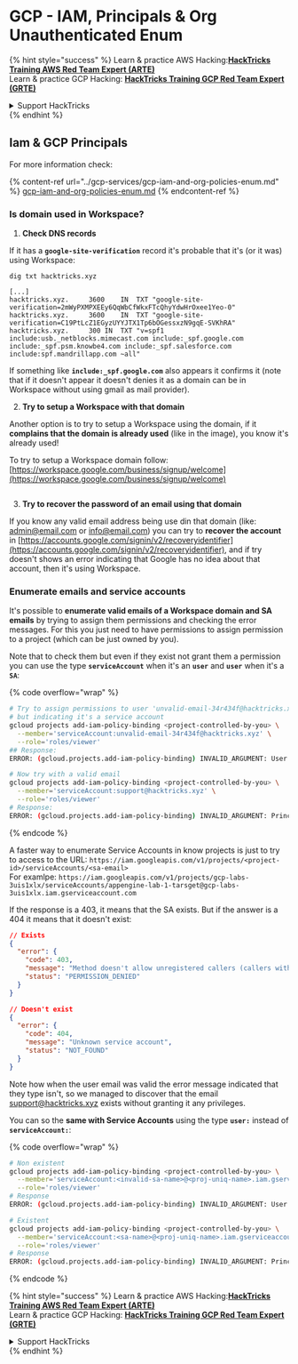 # GCP - IAM, Principals & Org Unauthenticated Enum

{% hint style="success" %}
Learn & practice AWS Hacking:<img src="../../../.gitbook/assets/image (1) (1) (1).png" alt="" data-size="line">[**HackTricks Training AWS Red Team Expert (ARTE)**](https://training.hacktricks.xyz/courses/arte)<img src="../../../.gitbook/assets/image (1) (1) (1).png" alt="" data-size="line">\
Learn & practice GCP Hacking: <img src="../../../.gitbook/assets/image (2).png" alt="" data-size="line">[**HackTricks Training GCP Red Team Expert (GRTE)**<img src="../../../.gitbook/assets/image (2).png" alt="" data-size="line">](https://training.hacktricks.xyz/courses/grte)

<details>

<summary>Support HackTricks</summary>

* Check the [**subscription plans**](https://github.com/sponsors/carlospolop)!
* **Join the** 💬 [**Discord group**](https://discord.gg/hRep4RUj7f) or the [**telegram group**](https://t.me/peass) or **follow** us on **Twitter** 🐦 [**@hacktricks\_live**](https://twitter.com/hacktricks_live)**.**
* **Share hacking tricks by submitting PRs to the** [**HackTricks**](https://github.com/carlospolop/hacktricks) and [**HackTricks Cloud**](https://github.com/carlospolop/hacktricks-cloud) github repos.

</details>
{% endhint %}

## Iam & GCP Principals

For more information check:

{% content-ref url="../gcp-services/gcp-iam-and-org-policies-enum.md" %}
[gcp-iam-and-org-policies-enum.md](../gcp-services/gcp-iam-and-org-policies-enum.md)
{% endcontent-ref %}

### Is domain used in Workspace?

1. **Check DNS records**

If it has a **`google-site-verification`** record it's probable that it's (or it was) using Workspace:

```
dig txt hacktricks.xyz

[...]
hacktricks.xyz.		3600	IN	TXT	"google-site-verification=2mWyPXMPXEEy6QqWbCfWkxFTcQhyYdwHrOxee1Yeo-0"
hacktricks.xyz.		3600	IN	TXT	"google-site-verification=C19PtLcZ1EGyzUYYJTX1Tp6bOGessxzN9gqE-SVKhRA"
hacktricks.xyz.		300	IN	TXT	"v=spf1 include:usb._netblocks.mimecast.com include:_spf.google.com include:_spf.psm.knowbe4.com include:_spf.salesforce.com include:spf.mandrillapp.com ~all"
```

If something like **`include:_spf.google.com`** also appears it confirms it (note that if it doesn't appear it doesn't denies it as a domain can be in Workspace without using gmail as mail provider).

2. **Try to setup a Workspace with that domain**

Another option is to try to setup a Workspace using the domain, if it **complains that the domain is already used** (like in the image), you know it's already used!

To try to setup a Workspace domain follow: [https://workspace.google.com/business/signup/welcome](https://workspace.google.com/business/signup/welcome)

<figure><img src="../../../.gitbook/assets/image (330).png" alt=""><figcaption></figcaption></figure>

3. **Try to recover the password of an email using that domain**

If you know any valid email address being use din that domain (like: admin@email.com or info@email.com) you can try to **recover the account** in [https://accounts.google.com/signin/v2/recoveryidentifier](https://accounts.google.com/signin/v2/recoveryidentifier), and if try doesn't shows an error indicating that Google has no idea about that account, then it's using Workspace.

### Enumerate emails and service accounts

It's possible to **enumerate valid emails of a Workspace domain and SA emails** by trying to assign them permissions and checking the error messages. For this you just need to have permissions to assign permission to a project (which can be just owned by you).

Note that to check them but even if they exist not grant them a permission you can use the type **`serviceAccount`** when it's an **`user`** and **`user`** when it's a **`SA`**:

{% code overflow="wrap" %}
```bash
# Try to assign permissions to user 'unvalid-email-34r434f@hacktricks.xyz'
# but indicating it's a service account
gcloud projects add-iam-policy-binding <project-controlled-by-you> \
  --member='serviceAccount:unvalid-email-34r434f@hacktricks.xyz' \
  --role='roles/viewer'
## Response:
ERROR: (gcloud.projects.add-iam-policy-binding) INVALID_ARGUMENT: User unvalid-email-34r434f@hacktricks.xyz does not exist.

# Now try with a valid email
gcloud projects add-iam-policy-binding <project-controlled-by-you> \
  --member='serviceAccount:support@hacktricks.xyz' \
  --role='roles/viewer'
# Response:
ERROR: (gcloud.projects.add-iam-policy-binding) INVALID_ARGUMENT: Principal support@hacktricks.xyz is of type "user". The principal should appear as "user:support@hacktricks.xyz". See https://cloud.google.com/iam/help/members/types for additional documentation.
```
{% endcode %}

A faster way to enumerate Service Accounts in know projects is just to try to access to the URL: `https://iam.googleapis.com/v1/projects/<project-id>/serviceAccounts/<sa-email>`\
For examlpe: `https://iam.googleapis.com/v1/projects/gcp-labs-3uis1xlx/serviceAccounts/appengine-lab-1-tarsget@gcp-labs-3uis1xlx.iam.gserviceaccount.com`

If the response is a 403, it means that the SA exists. But if the answer is a 404 it means that it doesn't exist:

```json
// Exists
{
  "error": {
    "code": 403,
    "message": "Method doesn't allow unregistered callers (callers without established identity). Please use API Key or other form of API consumer identity to call this API.",
    "status": "PERMISSION_DENIED"
  }
}

// Doesn't exist
{
  "error": {
    "code": 404,
    "message": "Unknown service account",
    "status": "NOT_FOUND"
  }
}
```

Note how when the user email was valid the error message indicated that they type isn't, so we managed to discover that the email support@hacktricks.xyz exists without granting it any privileges.

You can so the **same with Service Accounts** using the type **`user:`** instead of **`serviceAccount:`**:

{% code overflow="wrap" %}
```bash
# Non existent
gcloud projects add-iam-policy-binding <project-controlled-by-you> \
  --member='serviceAccount:<invalid-sa-name>@<proj-uniq-name>.iam.gserviceaccount.com' \
  --role='roles/viewer'
# Response
ERROR: (gcloud.projects.add-iam-policy-binding) INVALID_ARGUMENT: User <invalid-sa-name>@<proj-uniq-name>.iam.gserviceaccount.com does not exist.

# Existent
gcloud projects add-iam-policy-binding <project-controlled-by-you> \
  --member='serviceAccount:<sa-name>@<proj-uniq-name>.iam.gserviceaccount.com' \
  --role='roles/viewer'
# Response
ERROR: (gcloud.projects.add-iam-policy-binding) INVALID_ARGUMENT: Principal testing@digital-bonfire-410512.iam.gserviceaccount.com is of type "serviceAccount". The principal should appear as "serviceAccount:testing@digital-bonfire-410512.iam.gserviceaccount.com". See https://cloud.google.com/iam/help/members/types for additional documentation.
```
{% endcode %}

{% hint style="success" %}
Learn & practice AWS Hacking:<img src="../../../.gitbook/assets/image (1) (1) (1).png" alt="" data-size="line">[**HackTricks Training AWS Red Team Expert (ARTE)**](https://training.hacktricks.xyz/courses/arte)<img src="../../../.gitbook/assets/image (1) (1) (1).png" alt="" data-size="line">\
Learn & practice GCP Hacking: <img src="../../../.gitbook/assets/image (2).png" alt="" data-size="line">[**HackTricks Training GCP Red Team Expert (GRTE)**<img src="../../../.gitbook/assets/image (2).png" alt="" data-size="line">](https://training.hacktricks.xyz/courses/grte)

<details>

<summary>Support HackTricks</summary>

* Check the [**subscription plans**](https://github.com/sponsors/carlospolop)!
* **Join the** 💬 [**Discord group**](https://discord.gg/hRep4RUj7f) or the [**telegram group**](https://t.me/peass) or **follow** us on **Twitter** 🐦 [**@hacktricks\_live**](https://twitter.com/hacktricks_live)**.**
* **Share hacking tricks by submitting PRs to the** [**HackTricks**](https://github.com/carlospolop/hacktricks) and [**HackTricks Cloud**](https://github.com/carlospolop/hacktricks-cloud) github repos.

</details>
{% endhint %}
